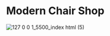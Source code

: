 # Modern Chair Shop

![127 0 0 1_5500_index html (5)](https://github.com/Mayank-Sisodiya19/ModernChairShop/assets/80584242/f28eab19-90a1-49ac-a38d-2f20bbf8a3e0)

